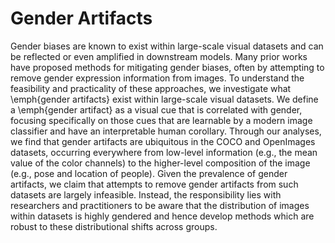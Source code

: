 # Gender Artifacts
Gender biases are known to exist within large-scale visual datasets and can be reflected or even amplified in downstream models. Many prior works have proposed methods for mitigating gender biases, often by attempting to remove gender expression information from images. To understand the feasibility and practicality of these approaches, we investigate what \emph{gender artifacts} exist within large-scale visual datasets. We define a \emph{gender artifact} as a visual cue that is correlated with gender, focusing specifically on those cues that are learnable by a modern image classifier and have an interpretable human corollary. Through our analyses, we find that gender artifacts are ubiquitous in the COCO and OpenImages datasets, occurring everywhere from low-level information (e.g., the mean value of the color channels) to the higher-level composition of the image (e.g., pose and location of people). Given the prevalence of gender artifacts, we claim that attempts to remove gender artifacts from such datasets are largely infeasible. Instead, the responsibility lies with researchers and practitioners to be aware that the distribution of images within datasets is highly gendered and hence develop methods which are robust to these distributional shifts across groups.
